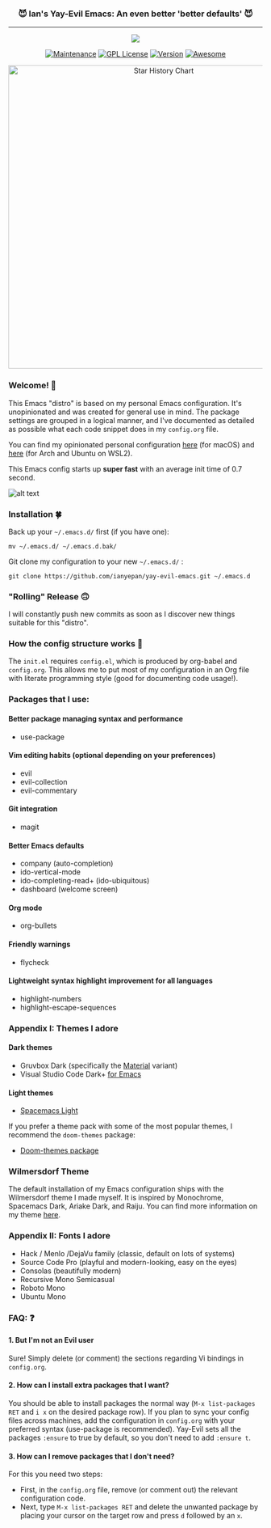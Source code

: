 <h3 align="center">😈 Ian's Yay-Evil Emacs: An even better 'better defaults' 😈</h3>
<hr/>

<p align="center">
  <img src="https://upload.wikimedia.org/wikipedia/commons/thumb/0/08/EmacsIcon.svg/120px-EmacsIcon.svg.png" />
</p>

<p align="center">
<a href="https://github.com/ianpan870102/.emacs.d"><img src="https://img.shields.io/badge/Maintained%3F-yes-green.svg" alt="Maintenance"></a>
<a href="https://www.gnu.org/licenses/gpl-3.0"><img src="https://img.shields.io/badge/License-GPL%20v3-blue.svg" alt="GPL License"></a>
<a href="https://github.com/ianyepan/.emacs.d"><img src="https://img.shields.io/github/release/ianyepan/yay-evil-emacs" alt="Version"></a>
<a href="https://github.com/sindresorhus/awesome"><img src="https://cdn.rawgit.com/sindresorhus/awesome/d7305f38d29fed78fa85652e3a63e154dd8e8829/media/badge.svg" alt="Awesome"></a>
</p>

<p align="center">
<a href="https://star-history.com/#ianyepan/yay-evil-emacs&Date">
  <picture>
    <source media="(prefers-color-scheme: dark)" width="600" srcset="https://api.star-history.com/svg?repos=ianyepan/yay-evil-emacs&type=Date&theme=dark" />
    <source media="(prefers-color-scheme: light)" width="600" srcset="https://api.star-history.com/svg?repos=ianyepan/yay-evil-emacs&type=Date" />
    <img alt="Star History Chart" width="600" src="https://api.star-history.com/svg?repos=ianyepan/yay-evil-emacs&type=Date" />
  </picture>
</a>
</p>


### Welcome! 👋
This Emacs "distro" is based on my personal Emacs configuration. It's
unopinionated and was created for general use in mind. The package
settings are grouped in a logical manner, and I've documented as
detailed as possible what each code snippet does in my `config.org`
file.


You can find my opinionated personal configuration
[here](https://github.com/ianyepan/.macOS-emacs.d) (for macOS)
and [here](https://github.com/ianyepan/.wsl-emacs.d) (for Arch and
Ubuntu on WSL2).


This Emacs config starts up **super fast** with an average init time of 0.7 second.

![alt text](./wilmersdorf.png)

### Installation 🍀
Back up your `~/.emacs.d/` first (if you have one):

```
mv ~/.emacs.d/ ~/.emacs.d.bak/
```

Git clone my configuration to your new `~/.emacs.d/` :

```
git clone https://github.com/ianyepan/yay-evil-emacs.git ~/.emacs.d
```

### "Rolling" Release 🙃
I will constantly push new commits as soon as I discover new things
suitable for this "distro".

### How the config structure works 🧐

The `init.el` requires `config.el`, which is produced by org-babel and
`config.org`. This allows me to put most of my configuration in an Org
file with literate programming style (good for documenting code
usage!).

### Packages that I use:

#### Better package managing syntax and performance
- use-package

#### Vim editing habits (optional depending on your preferences)
- evil
- evil-collection
- evil-commentary

#### Git integration
- magit

#### Better Emacs defaults
- company (auto-completion)
- ido-vertical-mode
- ido-completing-read+ (ido-ubiquitous)
- dashboard (welcome screen)

#### Org mode
- org-bullets

#### Friendly warnings
- flycheck

#### Lightweight syntax highlight improvement for all languages
- highlight-numbers
- highlight-escape-sequences

### Appendix I: Themes I adore

#### Dark themes
- Gruvbox Dark (specifically the [Material](https://github.com/ianyepan/.wsl-emacs.d/blob/master/themes/doom-gruvbox-material-theme.el) variant)
- Visual Studio Code Dark+ [for Emacs](https://github.com/ianyepan/vscode-dark-plus-emacs-theme)

#### Light themes
- [Spacemacs Light](https://github.com/nashamri/spacemacs-theme)

If you prefer a theme pack with some of the most popular themes, I recommend the `doom-themes` package:
- [Doom-themes package](https://github.com/doomemacs/themes)

### Wilmersdorf Theme
The default installation of my Emacs configuration ships with the Wilmersdorf theme I made myself.
It is inspired by Monochrome, Spacemacs Dark, Ariake Dark, and Raiju.
You can find more information on my theme [here](https://github.com/ianyepan/wilmersdorf-emacs-theme).

### Appendix II: Fonts I adore
- Hack / Menlo /DejaVu family (classic, default on lots of systems)
- Source Code Pro (playful and modern-looking, easy on the eyes)
- Consolas (beautifully modern)
- Recursive Mono Semicasual
- Roboto Mono
- Ubuntu Mono

### FAQ: ❓
#### 1. But I'm not an Evil user
Sure! Simply delete (or comment) the sections regarding Vi bindings in
`config.org`.

#### 2. How can I install extra packages that I want?
You should be able to install packages the normal way (`M-x
list-packages RET` and `i x` on the desired package row). If you plan
to sync your config files across machines, add the configuration in
`config.org` with your preferred syntax (use-package is
recommended). Yay-Evil sets all the packages `:ensure` to true by
default, so you don't need to add `:ensure t`.

#### 3. How can I remove packages that I don't need?
For this you need two steps:
- First, in the `config.org` file, remove (or comment out) the
  relevant configuration code.
- Next, type `M-x list-packages RET` and delete the unwanted package
  by placing your cursor on the target row and press `d` followed by an `x`.
